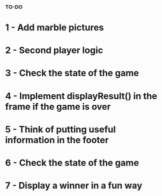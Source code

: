 ### TO-DO
# 1 - Add marble pictures
# 2 - Second player logic
# 3 - Check the state of the game
# 4 - Implement displayResult() in the frame if the game is over 
# 5 - Think of putting useful information in the footer
# 6 - Check the state of the game 
# 7 - Display a winner in a fun way

